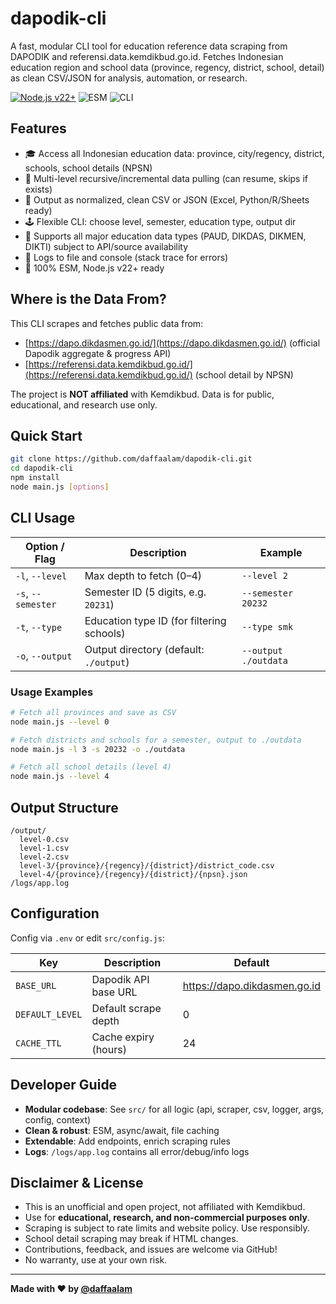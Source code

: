 # dapodik-cli

A fast, modular CLI tool for education reference data scraping from DAPODIK and referensi.data.kemdikbud.go.id. Fetches Indonesian education region and school data (province, regency, district, school, detail) as clean CSV/JSON for analysis, automation, or research.

[![Node.js v22+](https://img.shields.io/badge/Node.js-v22%2B-brightgreen)](https://nodejs.org/) ![ESM](https://img.shields.io/badge/ESM-Enabled-blue) ![CLI](https://img.shields.io/badge/CLI-Tool-orange)

## Features

- 🎓 Access all Indonesian education data: province, city/regency, district, schools, school details (NPSN)
- 🔁 Multi-level recursive/incremental data pulling (can resume, skips if exists)
- 💾 Output as normalized, clean CSV or JSON (Excel, Python/R/Sheets ready)
- 🕹️ Flexible CLI: choose level, semester, education type, output dir
- 🧠 Supports all major education data types (PAUD, DIKDAS, DIKMEN, DIKTI) subject to API/source availability
- 📜 Logs to file and console (stack trace for errors)
- 🧰 100% ESM, Node.js v22+ ready

## Where is the Data From?

This CLI scrapes and fetches public data from:
- [https://dapo.dikdasmen.go.id/](https://dapo.dikdasmen.go.id/) (official Dapodik aggregate & progress API)
- [https://referensi.data.kemdikbud.go.id/](https://referensi.data.kemdikbud.go.id/) (school detail by NPSN)

The project is **NOT affiliated** with Kemdikbud. Data is for public, educational, and research use only.

## Quick Start

```bash
git clone https://github.com/daffaalam/dapodik-cli.git
cd dapodik-cli
npm install
node main.js [options]
```

## CLI Usage

| Option / Flag       | Description                                        | Example             |
|--------------------|----------------------------------------------------|----------------------|
| `-l`, `--level`    | Max depth to fetch (0–4)                           | `--level 2`          |
| `-s`, `--semester` | Semester ID (5 digits, e.g. `20231`)               | `--semester 20232`   |
| `-t`, `--type`     | Education type ID (for filtering schools)          | `--type smk`         |
| `-o`, `--output`   | Output directory (default: `./output`)             | `--output ./outdata` |

### Usage Examples

```sh
# Fetch all provinces and save as CSV
node main.js --level 0

# Fetch districts and schools for a semester, output to ./outdata
node main.js -l 3 -s 20232 -o ./outdata

# Fetch all school details (level 4)
node main.js --level 4
```

## Output Structure

```
/output/
  level-0.csv
  level-1.csv
  level-2.csv
  level-3/{province}/{regency}/{district}/district_code.csv
  level-4/{province}/{regency}/{district}/{npsn}.json
/logs/app.log
```

## Configuration

Config via `.env` or edit `src/config.js`:

| Key                | Description                | Default                      |
|--------------------|----------------------------|------------------------------|
| `BASE_URL`         | Dapodik API base URL       | https://dapo.dikdasmen.go.id |
| `DEFAULT_LEVEL`    | Default scrape depth       | 0                            |
| `CACHE_TTL`        | Cache expiry (hours)       | 24                           |

## Developer Guide

- **Modular codebase**: See `src/` for all logic (api, scraper, csv, logger, args, config, context)
- **Clean & robust**: ESM, async/await, file caching
- **Extendable**: Add endpoints, enrich scraping rules
- **Logs**: `/logs/app.log` contains all error/debug/info logs

## Disclaimer & License

- This is an unofficial and open project, not affiliated with Kemdikbud.
- Use for **educational, research, and non-commercial purposes only**.
- Scraping is subject to rate limits and website policy. Use responsibly.
- School detail scraping may break if HTML changes.
- Contributions, feedback, and issues are welcome via GitHub!
- No warranty, use at your own risk.

---

**Made with ❤️ by [@daffaalam](https://github.com/daffaalam)**
